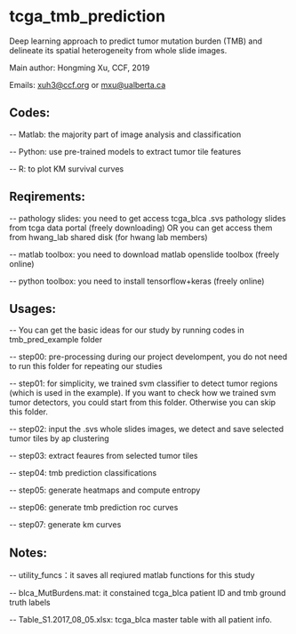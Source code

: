 # tcga_tmb_prediction
Deep learning approach to predict tumor mutation burden (TMB) and delineate its spatial heterogeneity from whole slide images.

Main author: Hongming Xu, CCF, 2019

Emails: xuh3@ccf.org or mxu@ualberta.ca

## Codes:
-- Matlab: the majority part of image analysis and classification

-- Python: use pre-trained models to extract tumor tile features

-- R: to plot KM survival curves

## Reqirements:
-- pathology slides: you need to get access tcga_blca .svs pathology slides from tcga data portal (freely downloading) OR you can get access them from hwang_lab shared disk (for hwang lab members)

-- matlab toolbox: you need to download matlab openslide toolbox (freely online)

-- python toolbox: you need to install tensorflow+keras (freely online)

## Usages:
-- You can get the basic ideas for our study by running codes in tmb_pred_example folder

-- step00: pre-processing during our project develompent, you do not need to run this folder for repeating our studies

-- step01: for simplicity, we trained svm classifier to detect tumor regions (which is used in the example). If you want to check how we trained svm tumor detectors, you could start from this folder. Otherwise you can skip this folder.

-- step02: input the .svs whole slides images, we detect and save selected tumor tiles by ap clustering

-- step03: extract feaures from selected tumor tiles

-- step04: tmb prediction classifications

-- step05: generate heatmaps and compute entropy

-- step06: generate tmb prediction roc curves

-- step07: generate km curves

## Notes:
-- utility_funcs：it saves all reqiured matlab functions for this study

-- blca_MutBurdens.mat: it constained tcga_blca patient ID and tmb ground truth labels

-- Table_S1.2017_08_05.xlsx: tcga_blca master table with all patient info.

